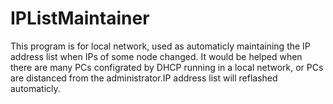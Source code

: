 # IPListMaintainer
This program is for local network, used as automaticly maintaining the IP address list when IPs of some node changed. It would be helped when there are many PCs configrated by DHCP running in a local network, or PCs are distanced from the administrator.IP address list will reflashed automaticly.
